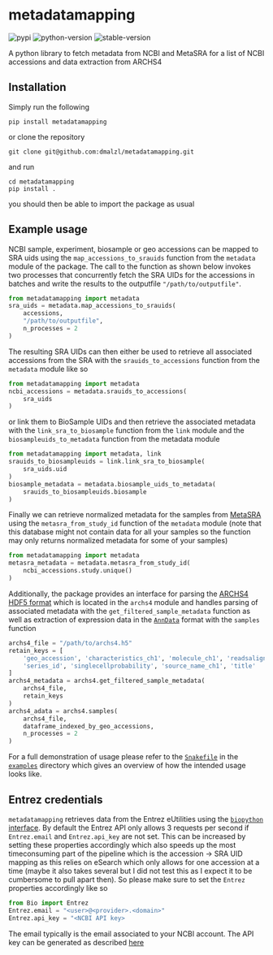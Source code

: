 # metadatamapping
![pypi](https://img.shields.io/badge/pypi-v1.1.2-blue)
![python-version](https://img.shields.io/badge/Python->=3.10-blue)
![stable-version](https://img.shields.io/badge/version-1.1.2-blue)

A python library to fetch metadata from NCBI and MetaSRA for a list of NCBI accessions and data extraction from ARCHS4

## Installation
Simply run the following
```commandline
pip install metadatamapping
```
or clone the repository 
```commandline
git clone git@github.com:dmalzl/metadatamapping.git
```
and run
```commandline
cd metadatamapping
pip install .
```
you should then be able to import the package as usual

## Example usage
NCBI sample, experiment, biosample or geo accessions can be mapped to SRA uids using the `map_accessions_to_srauids` function from the `metadata` module of the package. The call to the function as shown below invokes two processes that concurrently fetch the SRA UIDs for the accessions in batches and write the results to the outputfile `"/path/to/outputfile"`.
```python
from metadatamapping import metadata
sra_uids = metadata.map_accessions_to_srauids(
    accessions,
    "/path/to/outputfile",
    n_processes = 2
)
```
The resulting SRA UIDs can then either be used to retrieve all associated accessions from the SRA with the `srauids_to_accessions` function from the `metadata` module like so
```python
from metadatamapping import metadata
ncbi_accessions = metadata.srauids_to_accessions(
    sra_uids
)
```
or link them to BioSample UIDs and then retrieve the associated metadata with the `link_sra_to_biosample` function from the `link` module and the `biosampleuids_to_metadata` function from the metadata module
```python
from metadatamapping import metadata, link
srauids_to_biosampleuids = link.link_sra_to_biosample(
    sra_uids.uid
)
biosample_metadata = metadata.biosample_uids_to_metadata(
    srauids_to_biosampleuids.biosample
)
```
Finally we can retrieve normalized metadata for the samples from [MetaSRA](https://metasra.biostat.wisc.edu/) using the `metasra_from_study_id` function of the `metadata` module (note that this database might not contain data for all your samples so the function may only returns normalized metadata for some of your samples)
```python
from metadatamapping import metadata
metasra_metadata = metadata.metasra_from_study_id(
    ncbi_accessions.study.unique()
)
```
Additionally, the package provides an interface for parsing the [ARCHS4 HDF5 format](https://maayanlab.cloud/archs4/help.html) which is located in the `archs4` module and handles parsing of associated metadata with the `get_filtered_sample_metadata` function as well as extraction of expression data in the [`AnnData`](https://anndata.readthedocs.io/en/latest/generated/anndata.AnnData.html) format with the `samples` function
```python
archs4_file = "/path/to/archs4.h5"
retain_keys = [
    'geo_accession', 'characteristics_ch1', 'molecule_ch1', 'readsaligned', 'relation', 
    'series_id', 'singlecellprobability', 'source_name_ch1', 'title'
]
archs4_metadata = archs4.get_filtered_sample_metadata(
    archs4_file,
    retain_keys
)
archs4_adata = archs4.samples(
    archs4_file,
    dataframe_indexed_by_geo_accessions,
    n_processes = 2
)
```
For a full demonstration of usage please refer to the [`Snakefile`](https://github.com/dmalzl/metadatamapping/blob/main/examples/Snakefile) in the [`examples`](https://github.com/dmalzl/metadatamapping/tree/main/examples) directory which gives an overview of how the intended usage looks like.

## Entrez credentials
`metadatamapping` retrieves data from the Entrez eUtilities using the [`biopython` interface](https://biopython.org/docs/1.75/api/Bio.Entrez.html). By default the Entrez API only allows 3 requests per second if `Entrez.email` and `Entrez.api_key` are not set. This can be increased by setting these properties accordingly which also speeds up the most timeconsuming part of the pipeline which is the accession -> SRA UID mapping as this relies on eSearch which only allows for one accession at a time (maybe it also takes several but I did not test this as I expect it to be cumbersome to pull apart then). So please make sure to set the `Entrez` properties accordingly like so
```python
from Bio import Entrez
Entrez.email = "<user>@<provider>.<domain>"
Entrez.api_key = "<NCBI API key>
```
The email typically is the email associated to your NCBI account. The API key can be generated as described [here](https://support.nlm.nih.gov/knowledgebase/article/KA-05317/en-us)
